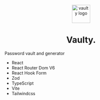 <p align="center">  
<img alt="vaulty logo" src="public/favicon.ico" width="60" />
</p>
<h1 align="center">
  Vaulty.
</h1>


Password vault and generator

- React
- React Router Dom V6
- React Hook Form
- Zod
- TypeScript
- Vite
- Tailwindcss
